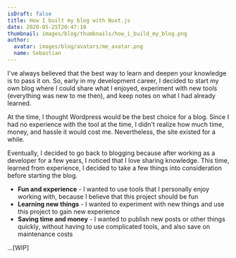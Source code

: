 ```yaml
---
isDraft: false
title: How I built my blog with Nuxt.js
date: 2020-05-25T20:47:18
thumbnail: images/blog/thumbnails/how_i_build_my_blog.png
author:
  avatar: images/blog/avatars/me_avatar.png
  name: Sebastian
---
```


I've always believed that the best way to learn and deepen your knowledge is to pass it on. So, early in my development career, I decided to start my own blog where I could share what I enjoyed, experiment with new tools (everything was new to me then), and keep notes on what I had already learned.
<!--more-->
At the time, I thought Wordpress would be the best choice for a blog. Since I had no experience with the tool at the time, I didn't realize how much time, money, and hassle it would cost me. Nevertheless, the site existed for a while.

Eventually, I decided to go back to blogging because after working as a developer for a few years, I noticed that I love sharing knowledge. This time, learned from experience, I decided to take a few things into consideration before starting the blog. 

- **Fun and experience** - I wanted to use tools that I personally enjoy working with, because I believe that this project should be fun
- **Learning new things** - I wanted to experiment with new things and use this project to gain new experience 
- **Saving time and money** - I wanted to publish new posts or other things quickly, without having to use complicated tools, and also save on maintenance costs

...[WIP]